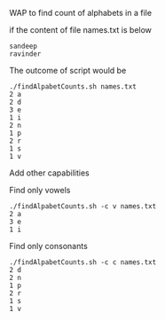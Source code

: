 WAP to find count of  alphabets in a file

if the content of file names.txt is  below
```
sandeep
ravinder
```

The outcome of script would be 
```
./findAlpabetCounts.sh names.txt
2 a
2 d
3 e
1 i
2 n
1 p
2 r
1 s
1 v
```
Add other capabilities

Find only vowels
```
./findAlpabetCounts.sh -c v names.txt
2 a
3 e
1 i
```
Find only consonants
```
./findAlpabetCounts.sh -c c names.txt
2 d
2 n
1 p
2 r
1 s
1 v
```